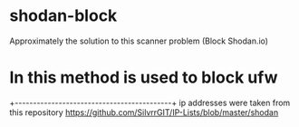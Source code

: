 # shodan-block
Approximately the solution to this scanner problem (Block Shodan.io)



# In this method is used to block ufw
+-------------------------------------------+
ip addresses were taken from this repository 
https://github.com/SilvrrGIT/IP-Lists/blob/master/shodan
